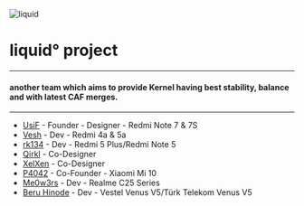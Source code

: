 ![liquid](https://github.com/liquidprjkt/.github/blob/main/banner/banner.jpeg)


# liquid° project

------------------------------------
#### another team which aims to provide Kernel having best stability, balance and with latest CAF merges.
------------------------------------

* [UsiF](https://github.com/UsiFX)    - Founder - Designer - Redmi Note 7 & 7S
* [Vesh](https://github.com/veshrao)  - Dev - Redmi 4a & 5a
* [rk134](https://github.com/rk134)   - Dev - Redmi 5 Plus/Redmi Note 5
* [Qirkl](https://github.com/qirkl)   - Co-Designer
* [XelXen](https://github.com/XelXen) - Co-Designer
* [P4042](https://github.com/adrian-8901) - Co-Founder - Xiaomi Mi 10
* [Me0w3rs](https://github.com/eun0115) - Dev - Realme C25 Series 
* [Beru Hinode](https://github.com/windowz414) - Dev - Vestel Venus V5/Türk Telekom Venus V5
